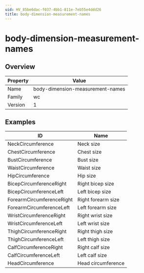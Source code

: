 ```yaml
---
uid: HV_85be6dac-f037-4bb1-811e-7eb55e4ddd26
title: body-dimension-measurement-names
---
```


# body-dimension-measurement-names

## Overview

Property|Value
---|--- 
Name|body-dimension-measurement-names 
Family|wc 
Version|1

## Examples

ID|Name
---|--- 
NeckCircumference|Neck size 
ChestCircumference|Chest size 
BustCircumference|Bust size 
WaistCircumference|Waist size 
HipCircumference|Hip size 
BicepCircumferenceRight|Right bicep size 
BicepCircumferenceLeft|Left bicep size 
ForearmCircumferenceRight|Right forearm size 
ForearmCircumferenceLeft|Left forearm size 
WristCircumferenceRight|Right wrist size 
WristCircumferenceLeft|Left wrist size 
ThighCircumferenceRight|Right thigh size 
ThighCircumferenceLeft|Left thigh size 
CalfCircumferenceRight|Right calf size 
CalfCircumferenceLeft|Left calf size 
HeadCircumference|Head circumference